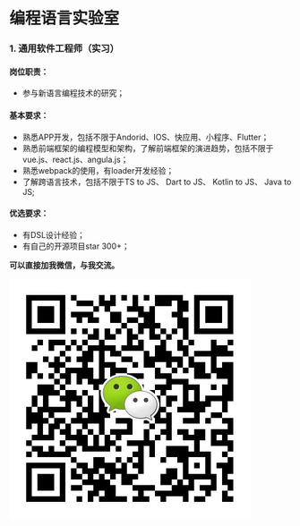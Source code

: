 # 编程语言实验室

### 1. 通用软件工程师（实习）

#### 岗位职责：

- 参与新语言编程技术的研究；

#### 基本要求：

- 熟悉APP开发，包括不限于Andorid、IOS、快应用、小程序、Flutter；
- 熟悉前端框架的编程模型和架构，了解前端框架的演进趋势，包括不限于vue.js、react.js、angula.js；
- 熟悉webpack的使用，有loader开发经验；
- 了解跨语言技术，包括不限于TS to JS、 Dart to JS、 Kotlin to JS、 Java to JS;

#### 优选要求：

- 有DSL设计经验；
- 有自己的开源项目star 300+；

**可以直接加我微信，与我交流。**

![wechat](../img/mmqrcode1605073129214.png)

